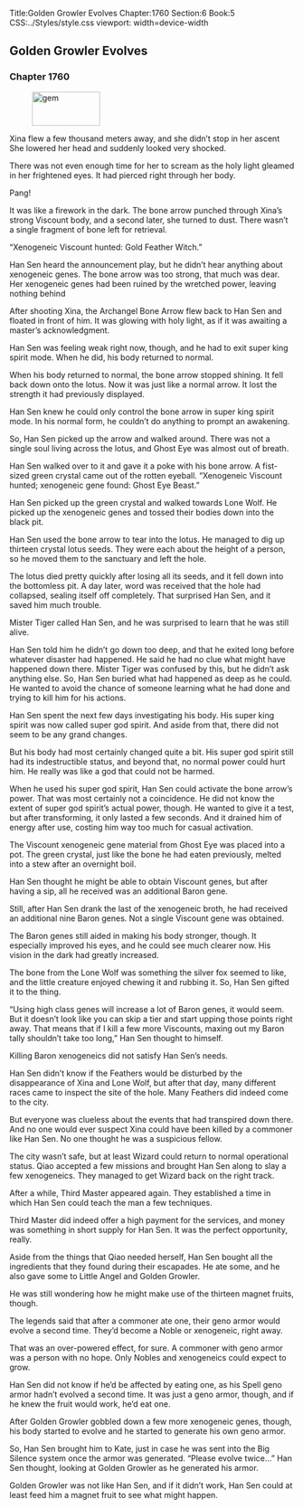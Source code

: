 Title:Golden Growler Evolves 
Chapter:1760 
Section:6 
Book:5 
CSS:../Styles/style.css 
viewport: width=device-width
  
## Golden Growler Evolves
### Chapter 1760 
<figure>
	<img src="../Images/gem.gif" alt="gem" id="gem" width="120" height="60" />
</figure>
  

  
  Xina flew a few thousand meters away, and she didn’t stop in her ascent She lowered her head and suddenly looked very shocked.

There was not even enough time for her to scream as the holy light gleamed in her frightened eyes. It had pierced right through her body.

Pang!

It was like a firework in the dark. The bone arrow punched through Xina’s strong Viscount body, and a second later, she turned to dust. There wasn’t a single fragment of bone left for retrieval.

“Xenogeneic Viscount hunted: Gold Feather Witch.”

Han Sen heard the announcement play, but he didn’t hear anything about xenogeneic genes. The bone arrow was too strong, that much was dear. Her xenogeneic genes had been ruined by the wretched power, leaving nothing behind

After shooting Xina, the Archangel Bone Arrow flew back to Han Sen and floated in front of him. It was glowing with holy light, as if it was awaiting a master’s acknowledgment.

Han Sen was feeling weak right now, though, and he had to exit super king spirit mode. When he did, his body returned to normal.

When his body returned to normal, the bone arrow stopped shining. It fell back down onto the lotus. Now it was just like a normal arrow. It lost the strength it had previously displayed.

Han Sen knew he could only control the bone arrow in super king spirit mode. In his normal form, he couldn’t do anything to prompt an awakening.

So, Han Sen picked up the arrow and walked around. There was not a single soul living across the lotus, and Ghost Eye was almost out of breath.

Han Sen walked over to it and gave it a poke with his bone arrow. A fist-sized green crystal came out of the rotten eyeball. “Xenogeneic Viscount hunted; xenogeneic gene found: Ghost Eye Beast.”

Han Sen picked up the green crystal and walked towards Lone Wolf. He picked up the xenogeneic genes and tossed their bodies down into the black pit.

Han Sen used the bone arrow to tear into the lotus. He managed to dig up thirteen crystal lotus seeds. They were each about the height of a person, so he moved them to the sanctuary and left the hole.

The lotus died pretty quickly after losing all its seeds, and it fell down into the bottomless pit. A day later, word was received that the hole had collapsed, sealing itself off completely. That surprised Han Sen, and it saved him much trouble.

Mister Tiger called Han Sen, and he was surprised to learn that he was still alive.

Han Sen told him he didn’t go down too deep, and that he exited long before whatever disaster had happened. He said he had no clue what might have happened down there. Mister Tiger was confused by this, but he didn’t ask anything else. So, Han Sen buried what had happened as deep as he could. He wanted to avoid the chance of someone learning what he had done and trying to kill him for his actions.

Han Sen spent the next few days investigating his body. His super king spirit was now called super god spirit. And aside from that, there did not seem to be any grand changes.

But his body had most certainly changed quite a bit. His super god spirit still had its indestructible status, and beyond that, no normal power could hurt him. He really was like a god that could not be harmed.

When he used his super god spirit, Han Sen could activate the bone arrow’s power. That was most certainly not a coincidence. He did not know the extent of super god spirit’s actual power, though. He wanted to give it a test, but after transforming, it only lasted a few seconds. And it drained him of energy after use, costing him way too much for casual activation.

The Viscount xenogeneic gene material from Ghost Eye was placed into a pot. The green crystal, just like the bone he had eaten previously, melted into a stew after an overnight boil.

Han Sen thought he might be able to obtain Viscount genes, but after having a sip, all he received was an additional Baron gene.

Still, after Han Sen drank the last of the xenogeneic broth, he had received an additional nine Baron genes. Not a single Viscount gene was obtained.

The Baron genes still aided in making his body stronger, though. It especially improved his eyes, and he could see much clearer now. His vision in the dark had greatly increased.

The bone from the Lone Wolf was something the silver fox seemed to like, and the little creature enjoyed chewing it and rubbing it. So, Han Sen gifted it to the thing.

“Using high class genes will increase a lot of Baron genes, it would seem. But it doesn’t look like you can skip a tier and start upping those points right away. That means that if I kill a few more Viscounts, maxing out my Baron tally shouldn’t take too long,” Han Sen thought to himself.

Killing Baron xenogeneics did not satisfy Han Sen’s needs.

Han Sen didn’t know if the Feathers would be disturbed by the disappearance of Xina and Lone Wolf, but after that day, many different races came to inspect the site of the hole. Many Feathers did indeed come to the city.

But everyone was clueless about the events that had transpired down there. And no one would ever suspect Xina could have been killed by a commoner like Han Sen. No one thought he was a suspicious fellow.

The city wasn’t safe, but at least Wizard could return to normal operational status. Qiao accepted a few missions and brought Han Sen along to slay a few xenogeneics. They managed to get Wizard back on the right track.

After a while, Third Master appeared again. They established a time in which Han Sen could teach the man a few techniques.

Third Master did indeed offer a high payment for the services, and money was something in short supply for Han Sen. It was the perfect opportunity, really.

Aside from the things that Qiao needed herself, Han Sen bought all the ingredients that they found during their escapades. He ate some, and he also gave some to Little Angel and Golden Growler.

He was still wondering how he might make use of the thirteen magnet fruits, though.

The legends said that after a commoner ate one, their geno armor would evolve a second time. They’d become a Noble or xenogeneic, right away.

That was an over-powered effect, for sure. A commoner with geno armor was a person with no hope. Only Nobles and xenogeneics could expect to grow.

Han Sen did not know if he’d be affected by eating one, as his Spell geno armor hadn’t evolved a second time. It was just a geno armor, though, and if he knew the fruit would work, he’d eat one.

After Golden Growler gobbled down a few more xenogeneic genes, though, his body started to evolve and he started to generate his own geno armor.

So, Han Sen brought him to Kate, just in case he was sent into the Big Silence system once the armor was generated. “Please evolve twice…” Han Sen thought, looking at Golden Growler as he generated his armor.

Golden Growler was not like Han Sen, and if it didn’t work, Han Sen could at least feed him a magnet fruit to see what might happen.
